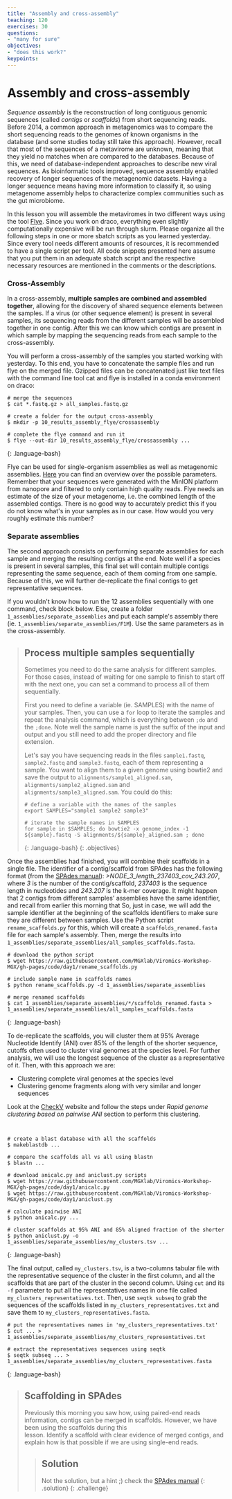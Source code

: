 ```yaml
---
title: "Assembly and cross-assembly"
teaching: 120
exercises: 30
questions:
- "many for sure"
objectives:
- "does this work?"
keypoints:
---
```


# Assembly and cross-assembly

*Sequence assembly* is the reconstruction of long contiguous genomic sequences (called *contigs* or *scaffolds*) from short sequencing reads. Before 2014, a common approach in metagenomics was to compare the short sequencing reads to the genomes of known organisms in the database (and some studies today still take this approach). However, recall that most of the sequences of a metavirome are unknown, meaning that they yield no matches when are compared to the databases. Because of this, we need of database-independent approaches to describe new viral sequences. As bioinformatic tools improved, sequence assembly enabled recovery of longer sequences of the metagenomic datasets. Having a longer sequence means having more information to classify it, so using metagenome assembly helps to characterize complex communities such as the gut microbiome.

In this lesson you will assemble the metaviromes in two different ways using the tool [Flye](https://github.com/mikolmogorov/Flye). Since you work on draco, everything even slightly computationally expensive will be run through slurm. Please organize all the following steps in one or more sbatch scripts as you learned yesterday. Since every tool needs different amounts of resources, it is recommended to have a single script per tool. All code snippets presented here assume that you put them in an adequate sbatch script and the respective necessary resources are mentioned in the comments or the descriptions.

### Cross-Assembly

In a cross-assembly, **multiple samples are combined and assembled together**, allowing for the discovery of shared sequence elements between the samples. If a virus (or other sequence element) is present in several samples, its sequencing reads from the different samples will be assembled together in one contig. After this we can know which contigs are present in which sample by mapping the sequencing reads from each sample to the cross-assembly.

You will perform a cross-assembly of the samples you started working with yesterday. To this end, you have to concatenate the sample files and run flye on the merged file. Gzipped files can be concatenated just like text files with the command line tool cat and flye is installed in a conda environment on draco:

~~~
# merge the sequences
$ cat *.fastq.gz > all_samples.fastq.gz

# create a folder for the output cross-assembly
$ mkdir -p 10_results_assembly_flye/crossassembly

# complete the flye command and run it
$ flye --out-dir 10_results_assembly_flye/crossassembly ...
~~~
{: .language-bash}

Flye can be used for single-organism assemblies as well as metagenomic assemblies. [Here](https://github.com/mikolmogorov/Flye/blob/flye/docs/USAGE.md) you can find an overview over the possible parameters. Remember that your sequences were generated with the MinION platform from nanopore and filtered to only contain high quality reads. Flye needs an estimate of the size of your metagenome, i.e. the combined length of the assembled contigs. There is no good way to accurately predict this if you do not know what's in your samples as in our case. How would you very roughly estimate this number?

### Separate assemblies

The second approach consists on performing separate assemblies for each sample and merging the resulting contigs at the end. Note well if a species is present in several samples, this final set will contain multiple contigs representing the same sequence, each of them coming from one sample. Because of this, we will further de-replicate the final contigs to get representative sequences.

If you wouldn't know how to run the 12 assemblies sequentially with one command, check block below. Else, create a folder `1_assemblies/separate_assemblies` and put each sample's assembly there (ie. `1_assemblies/separate_assemblies/F1M`). Use the same parameters as in the cross-assembly.

> ## Process multiple samples sequentially
> Sometimes you need to do the same analysis for different samples. For those cases,
> instead of waiting for one sample to finish to start off with the next one, you
> can set a command to process all of them sequentially.
>
> First you need to define a variable (ie. SAMPLES) with the name of your samples.
> Then, you can use a `for` loop to iterate the samples and repeat the analysis command,
> which is everything between `;do` and the `;done`. Note well the sample name is just the suffix
> of the input and output and you still need to add the proper directory and file extension.
>
> Let's say you have sequencing reads in the files `sample1.fastq`, `sample2.fastq`
> and `sample3.fastq`, each of them representing a sample. You want to align them
> to a given genome using bowtie2 and save the output to `alignments/sample1_aligned.sam`,
> `alignments/sample2_aligned.sam` and `alignments/sample3_aligned.sam`. You could
> do this:
> ~~~
> # define a variable with the names of the samples
> export SAMPLES="sample1 sample2 sample3"
>
> # iterate the sample names in SAMPLES
> for sample in $SAMPLES; do bowtie2 -x genome_index -1 ${sample}.fastq -S alignments/${sample}_aligned.sam ; done
> ~~~
> {: .language-bash}
{: .objectives}

Once the assemblies had finished, you will combine their scaffolds in a single file.
The identifier of a contig/scaffold from SPAdes has the following format (from the [SPAdes manual](https://cab.spbu.ru/files/release3.15.2/manual.html)): _>NODE_3_length_237403_cov_243.207_, where _3_ is the number of the contig/scaffold, _237403_ is the sequence length in nucleotides and _243.207_ is the k-mer coverage.
It might happen that 2 contigs from different samples' assemblies have the same identifier, and
recall from earlier this morning that
So, just in case, we will add the sample identifier at the beginning of the scaffolds identifiers
to make sure they are different between samples. Use the Python script `rename_scaffolds.py`
for this, which will create a `scaffolds_renamed.fasta` file for each sample's assembly. Then,
merge the results into `1_assemblies/separate_assemblies/all_samples_scaffolds.fasta`.

~~~
# download the python script
$ wget https://raw.githubusercontent.com/MGXlab/Viromics-Workshop-MGX/gh-pages/code/day1/rename_scaffolds.py

# include sample name in scaffolds names
$ python rename_scaffolds.py -d 1_assemblies/separate_assemblies

# merge renamed scaffolds
$ cat 1_assemblies/separate_assemblies/*/scaffolds_renamed.fasta > 1_assemblies/separate_assemblies/all_samples_scaffolds.fasta
~~~
{: .language-bash}

To de-replicate the scaffolds, you will cluster them at 95% Average Nucleotide Identify (ANI) over 85% of the length of the shorter sequence, cutoffs often used to cluster viral genomes at the species level. For further analysis, we will use the longest sequence of the cluster as a representative of it. Then, with this approach we are:

- Clustering complete viral genomes at the species level
- Clustering genome fragments along with very similar and longer sequences

Look at the [CheckV](https://bitbucket.org/berkeleylab/checkv/src/master/) website and follow the steps under _Rapid genome clustering based on pairwise ANI_ section to perform this clustering.

~~~


# create a blast database with all the scaffolds
$ makeblastdb ...

# compare the scaffolds all vs all using blastn
$ blastn ...

# download anicalc.py and aniclust.py scripts
$ wget https://raw.githubusercontent.com/MGXlab/Viromics-Workshop-MGX/gh-pages/code/day1/anicalc.py
$ wget https://raw.githubusercontent.com/MGXlab/Viromics-Workshop-MGX/gh-pages/code/day1/aniclust.py

# calculate pairwise ANI
$ python anicalc.py ...

# cluster scaffolds at 95% ANI and 85% aligned fraction of the shorter
$ python aniclust.py -o 1_assemblies/separate_assemblies/my_clusters.tsv ...
~~~
{: .language-bash}


The final output, called `my_clusters.tsv`, is a two-columns tabular file with the representative sequence of the cluster in the first column, and all the scaffolds that are part of the cluster in the second column. Using `cut` and its `-f` parameter to put all the representatives names in one file called `my_clusters_representatives.txt`. Then, use `seqtk subseq` to grab the sequences of the scaffolds listed in `my_clusters_representatives.txt` and save them to `my_clusters_representatives.fasta`.

~~~
# put the representatives names in 'my_clusters_representatives.txt'
$ cut ... > 1_assemblies/separate_assemblies/my_clusters_representatives.txt

# extract the representatives sequences using seqtk
$ seqtk subseq ... > 1_assemblies/separate_assemblies/my_clusters_representatives.fasta
~~~
{: .language-bash}

> ## Scaffolding in SPAdes
> Previously this morning you saw how, using paired-end reads information, contigs
> can be merged in scaffolds. However, we have been using the scaffolds during this  
> lesson.
> Identify a scaffold with clear evidence of merged contigs, and explain how is that
> possible if we are using single-end reads.
> > ## Solution
> > Not the solution, but a hint ;) check the [SPAdes manual](http://cab.spbu.ru/files/release3.15.3/manual.html)
> {: .solution}
{: .challenge}

